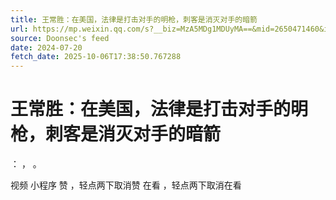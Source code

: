 ```yaml
---
title: 王常胜：在美国，法律是打击对手的明枪，刺客是消灭对手的暗箭
url: https://mp.weixin.qq.com/s?__biz=MzA5MDg1MDUyMA==&mid=2650471460&idx=2&sn=2819598f647a48d5c5e4be5d9bcafdf2
source: Doonsec's feed
date: 2024-07-20
fetch_date: 2025-10-06T17:38:50.767288
---
```


# 王常胜：在美国，法律是打击对手的明枪，刺客是消灭对手的暗箭

：
，
。

视频
小程序
赞
，轻点两下取消赞
在看
，轻点两下取消在看